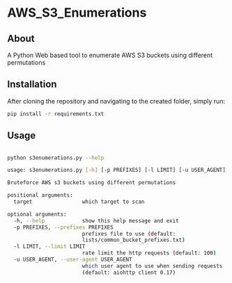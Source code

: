 # AWS_S3_Enumerations

## About
A Python Web based tool to enumerate AWS S3 buckets using different permutations

## Installation
After cloning the repository and navigating to the created folder, simply run:
```bash
pip install -r requirements.txt
```

## Usage
```bash

python s3enumerations.py --help

usage: s3enumerations.py [-h] [-p PREFIXES] [-l LIMIT] [-u USER_AGENT] target

Bruteforce AWS s3 buckets using different permutations

positional arguments:
  target                which target to scan

optional arguments:
  -h, --help            show this help message and exit
  -p PREFIXES, --prefixes PREFIXES
                        prefixes file to use (default:
                        lists/common_bucket_prefixes.txt)
  -l LIMIT, --limit LIMIT
                        rate limit the http requests (default: 100)
  -u USER_AGENT, --user-agent USER_AGENT
                        which user agent to use when sending requests
                        (default: aiohttp client 0.17)
```




